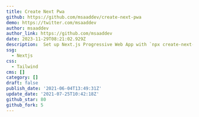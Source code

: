```yaml
---
title: Create Next Pwa
github: https://github.com/msaaddev/create-next-pwa
demo: https://twitter.com/msaaddev
author: msaaddev
author_link: https://github.com/msaaddev
date: 2023-11-29T08:21:02.929Z
description: ️ Set up Next.js Progressive Web App with `npx create-next-pwa`
ssg:
  - Nextjs
css:
  - Tailwind
cms: []
category: []
draft: false
publish_date: '2021-06-04T13:49:31Z'
update_date: '2021-07-25T10:42:18Z'
github_star: 80
github_fork: 5
---
```

